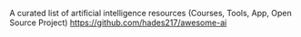 
A curated list of artificial intelligence resources (Courses, Tools, App, Open Source Project)
https://github.com/hades217/awesome-ai
